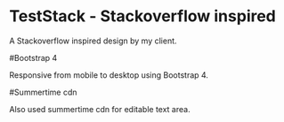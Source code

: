 # TestStack - Stackoverflow inspired

A Stackoverflow inspired design by my client.

#Bootstrap 4

Responsive from mobile to desktop using Bootstrap 4.

#Summertime cdn

Also used summertime cdn for editable text area.
